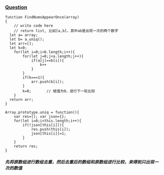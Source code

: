 ### [Question](https://www.nowcoder.com/practice/e02fdb54d7524710a7d664d082bb7811?tpId=13&tqId=11193&tPage=2&rp=2&ru=%2Fta%2Fcoding-interviews&qru=%2Fta%2Fcoding-interviews%2Fquestion-ranking)
```
function FindNumsAppearOnce(array)
{
    // write code here
    // return list, 比如[a,b]，其中ab是出现一次的两个数字
  let a= array;
  let b= a.uniq(); 
  let arr=[];
  let k=0;
    for(let i=0;i<b.length;i++){
        for(let j=0;j<a.length;j++){
            if(a[j]==b[i]){
                k++
            }
        }
        if(k===1){
            arr.push(b[i]);
        }
        k=0;       // 赋值为0，进行下一轮比较
    }
  return arr;
}

Array.prototype.uniq = function(){
    var res=[]; var json={};
    for(let i=0;i<this.length;i++){
        if(!json[this[i]]){
            res.push(this[i]);
            json[this[i]]=1;
        }
    }
    return res;
}
```
##### 先将原数组进行数组去重，然后去重后的数组和原数组进行比较，来得到只出现一次的数值

